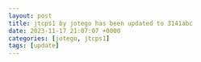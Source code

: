 ```yaml
---
layout: post
title: jtcps1 by jotego has been updated to 3141abc
date: 2023-11-17 21:07:07 +0000
categories: [jotego, jtcps1]
tags: [update]
---
```


